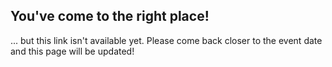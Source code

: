 ## You've come to the right place!

... but this link isn't available yet. Please come back closer to the event date and this page will be updated!
